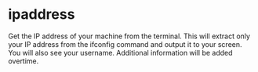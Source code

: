 # ipaddress
Get the IP address of your machine from the terminal. This will extract only your IP address from the ifconfig command and output it to your screen. You will also see your username. Additional information will be added overtime.

